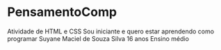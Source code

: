 # PensamentoComp
Atividade de HTML e CSS
Sou iniciante e quero estar aprendendo como programar 
Suyane Maciel de Souza Silva
16 anos
Ensino médio

